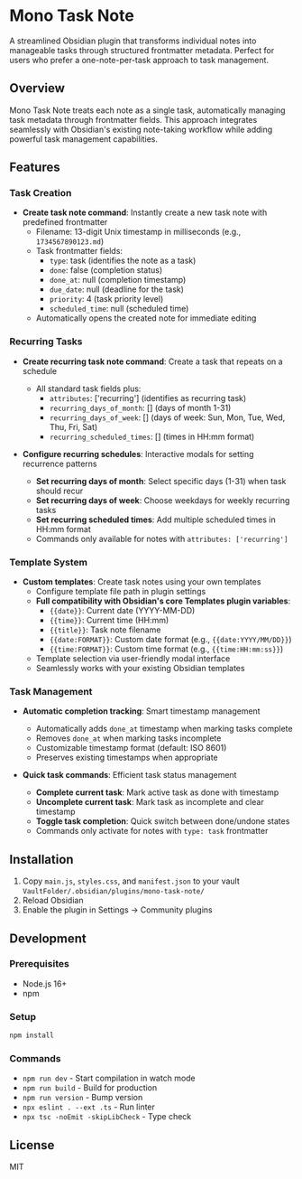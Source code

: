 # Mono Task Note

A streamlined Obsidian plugin that transforms individual notes into manageable tasks through structured frontmatter metadata. Perfect for users who prefer a one-note-per-task approach to task management.

## Overview

Mono Task Note treats each note as a single task, automatically managing task metadata through frontmatter fields. This approach integrates seamlessly with Obsidian's existing note-taking workflow while adding powerful task management capabilities.

## Features

### Task Creation
- **Create task note command**: Instantly create a new task note with predefined frontmatter
  - Filename: 13-digit Unix timestamp in milliseconds (e.g., `1734567890123.md`)
  - Task frontmatter fields:
    - `type`: task (identifies the note as a task)
    - `done`: false (completion status)
    - `done_at`: null (completion timestamp)
    - `due_date`: null (deadline for the task)
    - `priority`: 4 (task priority level)
    - `scheduled_time`: null (scheduled time)
  - Automatically opens the created note for immediate editing

### Recurring Tasks
- **Create recurring task note command**: Create a task that repeats on a schedule
  - All standard task fields plus:
    - `attributes`: ['recurring'] (identifies as recurring task)
    - `recurring_days_of_month`: [] (days of month 1-31)
    - `recurring_days_of_week`: [] (days of week: Sun, Mon, Tue, Wed, Thu, Fri, Sat)
    - `recurring_scheduled_times`: [] (times in HH:mm format)
  
- **Configure recurring schedules**: Interactive modals for setting recurrence patterns
  - **Set recurring days of month**: Select specific days (1-31) when task should recur
  - **Set recurring days of week**: Choose weekdays for weekly recurring tasks
  - **Set recurring scheduled times**: Add multiple scheduled times in HH:mm format
  - Commands only available for notes with `attributes: ['recurring']`

### Template System
- **Custom templates**: Create task notes using your own templates
  - Configure template file path in plugin settings
  - **Full compatibility with Obsidian's core Templates plugin variables**:
    - `{{date}}`: Current date (YYYY-MM-DD)
    - `{{time}}`: Current time (HH:mm)
    - `{{title}}`: Task note filename
    - `{{date:FORMAT}}`: Custom date format (e.g., `{{date:YYYY/MM/DD}}`)
    - `{{time:FORMAT}}`: Custom time format (e.g., `{{time:HH:mm:ss}}`)
  - Template selection via user-friendly modal interface
  - Seamlessly works with your existing Obsidian templates

### Task Management
- **Automatic completion tracking**: Smart timestamp management
  - Automatically adds `done_at` timestamp when marking tasks complete
  - Removes `done_at` when marking tasks incomplete
  - Customizable timestamp format (default: ISO 8601)
  - Preserves existing timestamps when appropriate

- **Quick task commands**: Efficient task status management
  - **Complete current task**: Mark active task as done with timestamp
  - **Uncomplete current task**: Mark task as incomplete and clear timestamp
  - **Toggle task completion**: Quick switch between done/undone states
  - Commands only activate for notes with `type: task` frontmatter

## Installation

1. Copy `main.js`, `styles.css`, and `manifest.json` to your vault `VaultFolder/.obsidian/plugins/mono-task-note/`
2. Reload Obsidian
3. Enable the plugin in Settings → Community plugins

## Development

### Prerequisites

- Node.js 16+
- npm

### Setup

```bash
npm install
```

### Commands

- `npm run dev` - Start compilation in watch mode
- `npm run build` - Build for production
- `npm run version` - Bump version
- `npx eslint . --ext .ts` - Run linter
- `npx tsc -noEmit -skipLibCheck` - Type check

## License

MIT